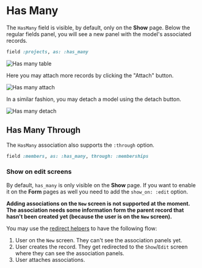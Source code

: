 # Has Many

The `HasMany` field is visible, by default, only on the **Show** page. Below the regular fields panel, you will see a new panel with the model's associated records.

```ruby
field :projects, as: :has_many
```

<img :src="('/assets/img/associations/has-many-table.jpg')" alt="Has many table" class="border mb-4" />

Here you may attach more records by clicking the "Attach" button.

<img :src="('/assets/img/associations/has-many-attach-modal.jpg')" alt="Has many attach" class="border mb-4" />

In a similar fashion, you may detach a model using the detach button.

<img :src="('/assets/img/associations/has-many-detach.jpg')" alt="Has many detach" class="border mb-4" />

<!-- @include: ./../common/show_on_edit_common.md-->

## Has Many Through

The `HasMany` association also supports the `:through` option.

```ruby
field :members, as: :has_many, through: :memberships
```

### Show on edit screens

By default, `has_many` is only visible on the **Show** page. If you want to enable it on the **Form** pages as well you need to add the `show_on: :edit` option.

**Adding associations on the `New` screen is not supported at the moment. The association needs some information form the parent record that hasn't been created yet (because the user is on the `New` screen).**

You may use the [redirect helpers](./../resources#customize-what-happens-after-record-is-created-edited) to have the following flow:

1. User on the `New` screen. They can't see the association panels yet.
1. User creates the record. They get redirected to the `Show`/`Edit` screen where they can see the association panels.
1. User attaches associations.

<!-- @include: ./../common/scopes_common.md-->
<!-- @include: ./../common/show_hide_buttons_common.md-->
